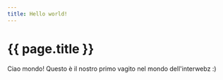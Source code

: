 ```yaml
---
title: Hello world!
---
```

# {{ page.title }}

Ciao mondo! Questo è il nostro primo vagito nel mondo dell'interwebz :)
